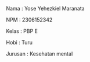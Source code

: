 Nama : Yose Yehezkiel Maranata

NPM : 2306152342

Kelas : PBP E

Hobi : Turu

Jurusan : Kesehatan mental